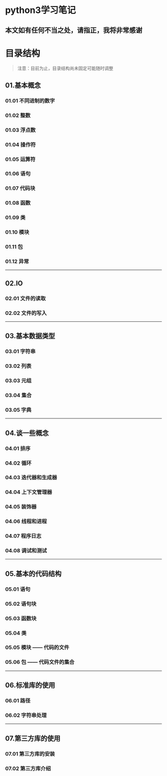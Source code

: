 # python3学习笔记

## 本文如有任何不当之处，请指正，我将非常感谢


# 目录结构

> 注意：目前为止，目录结构尚未固定可能随时调整


## 01.基本概念


### 01.01 不同进制的数字

### 01.02 整数

### 01.03 浮点数

### 01.04 操作符

### 01.05 运算符

### 01.06 语句

### 01.07 代码块

### 01.08 函数

### 01.09 类

### 01.10 模块

### 01.11 包

### 01.12 异常


----------

## 02.IO

### 02.01 文件的读取

### 02.02 文件的写入

----------

## 03.基本数据类型

### 03.01 字符串

### 03.02 列表

### 03.03 元组

### 03.04 集合

### 03.05 字典

----------

## 04.谈一些概念

### 04.01 排序

### 04.02 循环

### 04.03 迭代器和生成器

### 04.04 上下文管理器

### 04.05 装饰器

### 04.06 线程和进程

### 04.07 程序日志

### 04.08 调试和测试

----------

## 05.基本的代码结构

### 05.01 语句

### 05.02 语句块

### 05.03 函数块

### 05.04 类

### 05.05 模块 —— 代码的文件

### 05.06 包 —— 代码文件的集合

----------

## 06.标准库的使用


### 06.01 路径

### 06.02 字符串处理

----------

## 07.第三方库的使用

### 07.01 第三方库的安装

### 07.02 第三方库介绍



